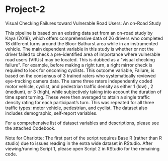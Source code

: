 # Project-2

Visual Checking Failures toward Vulnerable Road Users: An on-Road Study

This pipeline is based on an existing data set from an on-road study by Kaya (2019), which offers comprehensive data of 26 drivers who completed 18 different turns around the Bloor-Bathurst area while in an instrumented vehicle. The main dependent variable in this study is whether or not the driver failed to check a pre-identified area of importance where vulnerable road users (VRUs) may be located. This is dubbed as a "visual checking failure". For example, before making a right turn, a right mirror check is required to look for oncoming cyclists. This outcome variable, Failure, is based on the consensus of 3 trained raters who systematically reviewed eye-tracking camera data. The same three raters independently coded motor vehicle, cyclist, and pedestrian traffic density as either 1 (low) , 2 (medium), or 3 (high), while subjectively taking into account the duration of time spent turning. These were then averaged to attain a single traffic density rating for each participant’s turn. This was repeated for all three traffic types: motor vehicle, pedestrian, and cyclist. The dataset also includes demographic, self-report variables.

For a comprehensive list of dataset variables and descriptions, please see the attached Codebook.

Note for Charlotte:
The first part of the script requires Base R (rather than R studio) due to issues reading in the extra wide dataset in RStudio. After viewing/running Script 1, please open Script 2 in RStudio for the remaining code.
